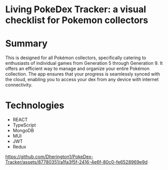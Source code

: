 # Living PokeDex Tracker: a visual checklist for Pokemon collectors

# Summary
This is designed for all Pokémon collectors, specifically catering to enthusiasts of individual games from Generation 5 through Generation 9. It offers an efficient way to manage and organize your entire Pokémon collection. The app ensures that your progress is seamlessly synced with the cloud, enabling you to access your dex from any device with internet connectivity.

# Technologies
  * REACT
  * TypeScript
  * MongoDB
  * MUI
  * JWT
  * Redux

https://github.com/Dherington1/PokeDex-Tracker/assets/87780351/a1fa3f5f-2416-4e6f-80c0-fe6528969e9d


